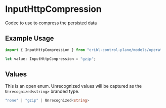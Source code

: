 # InputHttpCompression

Codec to use to compress the persisted data

## Example Usage

```typescript
import { InputHttpCompression } from "cribl-control-plane/models/operations";

let value: InputHttpCompression = "gzip";
```

## Values

This is an open enum. Unrecognized values will be captured as the `Unrecognized<string>` branded type.

```typescript
"none" | "gzip" | Unrecognized<string>
```